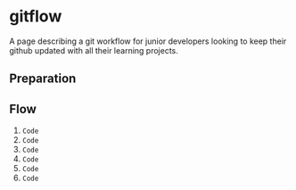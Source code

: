 # gitflow
A page describing a git workflow for junior developers looking to keep their github updated with all their learning projects.

## Preparation



## Flow
1. `Code`
2. `Code`
3. `Code`
4. `Code`
5. `Code`
6. `Code`
